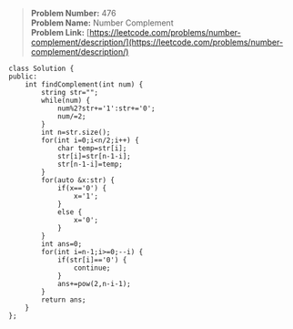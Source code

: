 > **Problem Number:** 476 <br>
> **Problem Name:** Number Complement <br>
> **Problem Link:** [https://leetcode.com/problems/number-complement/description/](https://leetcode.com/problems/number-complement/description/) <br>


    class Solution {
    public:
        int findComplement(int num) {
            string str="";
            while(num) {
                num%2?str+='1':str+='0';
                num/=2;
            }
            int n=str.size();
            for(int i=0;i<n/2;i++) {
                char temp=str[i];
                str[i]=str[n-1-i];
                str[n-1-i]=temp;
            }
            for(auto &x:str) {
                if(x=='0') {
                    x='1';
                }
                else {
                    x='0';
                }
            }
            int ans=0;
            for(int i=n-1;i>=0;--i) {
                if(str[i]=='0') {
                    continue;
                }
                ans+=pow(2,n-i-1);
            }
            return ans;
        }
    };
